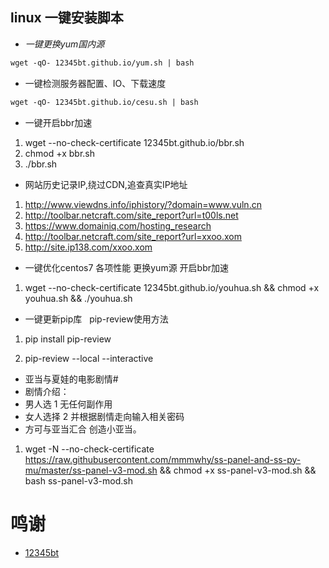## linux 一键安装脚本 #


- *一键更换yum国内源*

```markdown
wget -qO- 12345bt.github.io/yum.sh | bash
```
- 一键检测服务器配置、IO、下载速度

```markdown
wget -qO- 12345bt.github.io/cesu.sh | bash
```

- 一键开启bbr加速

1. wget --no-check-certificate 12345bt.github.io/bbr.sh
2. chmod +x bbr.sh
3. ./bbr.sh

- 网站历史记录IP,绕过CDN,追查真实IP地址

1. http://www.viewdns.info/iphistory/?domain=www.vuln.cn
2. http://toolbar.netcraft.com/site_report?url=t00ls.net
3. https://www.domainiq.com/hosting_research
4. http://toolbar.netcraft.com/site_report?url=xxoo.xom
5. http://site.ip138.com/xxoo.xom

- 一键优化centos7 各项性能 更换yum源 开启bbr加速 

1. wget --no-check-certificate 12345bt.github.io/youhua.sh && chmod +x youhua.sh && ./youhua.sh

- 一键更新pip库   pip-review使用方法

1. pip install pip-review

2. pip-review --local --interactive

- 亚当与夏娃的电影剧情#
- 剧情介绍：
- 男人选 1 无任何副作用
- 女人选择 2  并根据剧情走向输入相关密码 
- 方可与亚当汇合 创造小亚当。


1. wget -N --no-check-certificate https://raw.githubusercontent.com/mmmwhy/ss-panel-and-ss-py-mu/master/ss-panel-v3-mod.sh && chmod +x ss-panel-v3-mod.sh && bash ss-panel-v3-mod.sh


# 鸣谢 #
- [12345bt](http://www.github.com/12345bt "12345bt")
